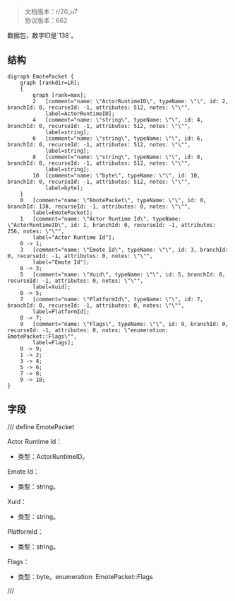 # <!-- md:samp EmotePacket -->

> 文档版本：r/20_u7<br/>协议版本：662

<!-- md:samp EmotePacket -->数据包，数字ID是`138`。

## 结构

```viz
digraph EmotePacket {
	graph [rankdir=LR];
	{
		graph [rank=max];
		2	[comment="name: \"ActorRuntimeID\", typeName: \"\", id: 2, branchId: 0, recurseId: -1, attributes: 512, notes: \"\"",
			label=ActorRuntimeID];
		4	[comment="name: \"string\", typeName: \"\", id: 4, branchId: 0, recurseId: -1, attributes: 512, notes: \"\"",
			label=string];
		6	[comment="name: \"string\", typeName: \"\", id: 6, branchId: 0, recurseId: -1, attributes: 512, notes: \"\"",
			label=string];
		8	[comment="name: \"string\", typeName: \"\", id: 8, branchId: 0, recurseId: -1, attributes: 512, notes: \"\"",
			label=string];
		10	[comment="name: \"byte\", typeName: \"\", id: 10, branchId: 0, recurseId: -1, attributes: 512, notes: \"\"",
			label=byte];
	}
	0	[comment="name: \"EmotePacket\", typeName: \"\", id: 0, branchId: 138, recurseId: -1, attributes: 0, notes: \"\"",
		label=EmotePacket];
	1	[comment="name: \"Actor Runtime Id\", typeName: \"ActorRuntimeID\", id: 1, branchId: 0, recurseId: -1, attributes: 256, notes: \"\"",
		label="Actor Runtime Id"];
	0 -> 1;
	3	[comment="name: \"Emote Id\", typeName: \"\", id: 3, branchId: 0, recurseId: -1, attributes: 0, notes: \"\"",
		label="Emote Id"];
	0 -> 3;
	5	[comment="name: \"Xuid\", typeName: \"\", id: 5, branchId: 0, recurseId: -1, attributes: 0, notes: \"\"",
		label=Xuid];
	0 -> 5;
	7	[comment="name: \"PlatformId\", typeName: \"\", id: 7, branchId: 0, recurseId: -1, attributes: 0, notes: \"\"",
		label=PlatformId];
	0 -> 7;
	9	[comment="name: \"Flags\", typeName: \"\", id: 9, branchId: 0, recurseId: -1, attributes: 0, notes: \"enumeration: EmotePacket::Flags\"",
		label=Flags];
	0 -> 9;
	1 -> 2;
	3 -> 4;
	5 -> 6;
	7 -> 8;
	9 -> 10;
}

```

## 字段

/// define
EmotePacket

Actor Runtime Id：[<!-- md:samp ActorRuntimeID -->](refs/protocols/types/actorruntimeid.md)

- 类型：ActorRuntimeID。

Emote Id：<!-- md:samp string -->

- 类型：string。

Xuid：<!-- md:samp string -->

- 类型：string。

PlatformId：<!-- md:samp string -->

- 类型：string。

Flags：<!-- md:samp byte -->

- 类型：byte。enumeration: EmotePacket::Flags


///
